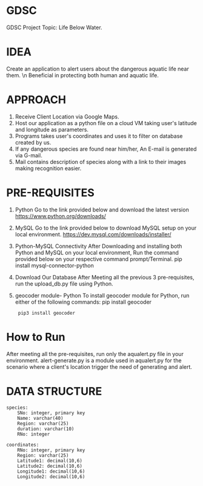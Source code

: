 # GDSC

GDSC Project Topic: Life Below Water.

# IDEA

Create an application to alert users about the dangerous aquatic life near them.
\n Beneficial in protecting both human and aquatic life.

# APPROACH

1. Receive Client Location via Google Maps.
2. Host our application as a python file on a cloud VM taking user's latitude and longitude as parameters.
3. Programs takes user's coordinates and uses it to filter on database created by us.
4. If any dangerous species are found near him/her, An E-mail is generated via G-mail.
5. Mail contains description of species along with a link to their images making recognition easier.

# PRE-REQUISITES

1. Python
	Go to the link provided below and download the latest version
	https://www.python.org/downloads/

2. MySQL
	Go to the link provided below to download MySQL setup on your local environment.
	https://dev.mysql.com/downloads/installer/

3. Python-MySQL Connectivity
	After Downloading and installing both Python and MySQL on your local environment,
	Run the command provided below on your respective command prompt/Terminal.
	pip install mysql-connector-python

4. Download Our Database
	After Meeting all the previous 3 pre-requisites, run the upload_db.py file using
	Python.

5. geocoder module- Python
	To install geocoder module for Python, run either of the following commands:
		pip install geocoder
		
		pip3 install geocoder

# How to Run

After meeting all the pre-requisites, run only the aqualert.py file in your environment.
alert-generate.py is a module used in aqualert.py for the scenario where a client's location
trigger the need of generating and alert.

# DATA STRUCTURE
	species:
		SNo: integer, primary key
		Name: varchar(40)
		Region: varchar(25)
		duration: varchar(10)
		RNo: integer
	
	coordinates:
		RNo: integer, primary key
		Region: varchar(25)
		Latitude1: decimal(10,6)
		Latitude2: decimal(10,6)
		Longitude1: decimal(10,6)
		Longitude2: decimal(10,6)
